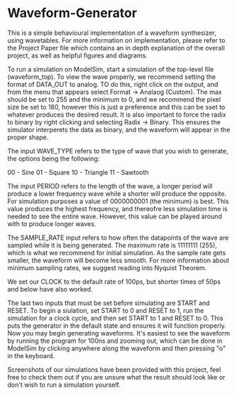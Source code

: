# Waveform-Generator

This is a simple behavioural implementation of a waveform synthesizer, using wavetables. For more information on implementation, please refer to the Project Paper file which contains an in depth explanation of the overall project, as well as helpful figures and diagrams.

To run a simulation on ModelSim, start a simulation of the top-level file (waveform_top). To view the wave properly, we recommend setting the format of DATA_OUT to analog. TO do this, right click on the output, and from the menu that appears select Format -> Analaog (Custom). The max should be set to 255 and the minimum to 0, and we recommend the pixel size be set to 180, however this is just a preference and this can be sset to whatever produces the desired result. It is also important to force the radix to binary by right clicking and selecting Radix -> Binary. This ensures the simulator interperets the data as binary, and the waveform will appear in the proper shape.

The input WAVE_TYPE refers to the type of wave that you wish to generate, the options being the following:

00 - Sine
01 - Square
10 - Triangle
11 - Sawtooth

The input PERIOD refers to the length of the wave, a longer period will produce a lower frequency wave while a shorter will produce the opposite. For simulation purposes a value of 0000000001 (the minimum) is best. This value produces the highest frequency, and thereofre less simulation time is needed to see the entire wave. However, this value can be played around with to produce longer waves.

The SAMPLE_RATE input refers to how often the datapoints of the wave are sampled while it is being generated. The maximum rate is 11111111 (255), which is what we recommend for initial simulation. As the sample rate gets smaller, the waveform will become less smooth. For more information about minimum sampling rates, we suggest reading into Nyquist Theorem.

We set our CLOCK to the default rate of 100ps, but shorter times of 50ps and below have also worked.

The last two inputs that must be set before simulating are START and RESET. To begin a siulation, set START to 0 and RESET to 1, run the simulation for a clock cycle, and then set START to 1 and RESET to 0. This puts the generator in the default state and ensures it will function properly. Now you may begin generating waveforms. It's easiest to see the waveform by running the program for 100ns and zooming out, which can be done in ModelSim by clicking anywhere along the waveform and then pressing "o" in the keyboard.

Screenshots of our simulations have been provided with this project, feel free to check them out if you are unsure what the result should look like or don't wish to run a simulation yourself.
